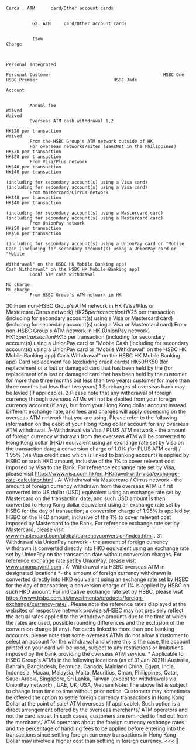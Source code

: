 


                                                                                                                                                                                                                               Cards . ATM      card/Other account cards 


              G2. ATM     card/Other account cards 


              Item                                                                                                                                                                            Charge 


                                                                                                                                                    Personal Integrated 
                                                                                                                       Personal Customer                                           HSBC One                     HSBC Premier                             HSBC Jade 
                                                                                                                                                           Account 


             Annual fee                                                                                                                                Waived                                                                          Waived 
             Overseas ATM cash withdrawal 1,2 
                                                                                                                                               HK$20 per transaction                                                                   Waived 
             From the HSBC Group's ATM network outside of HK 
             For overseas networks/sites (BancNet in the Philippines)                                                                          HK$20 per transaction                                                           HK$20 per transaction 
             From Visa/Plus network                                                                                                            HK$40 per transaction                                                           HK$40 per transaction 
                                                                                                                              (including for secondary account(s) using a Visa card)                          (including for secondary account(s) using a Visa card) 
             From Mastercard/Cirrus network                                                                                                    HK$40 per transaction                                                           HK$40 per transaction 
                                                                                                                          (including for secondary account(s) using a Mastercard card)                     (including for secondary account(s) using a Mastercard card) 
             From UnionPay network                                                                                                             HK$50 per transaction                                                           HK$50 per transaction 
                                                                                                                   (including for secondary account(s) using a UnionPay card or "Mobile Cash (including for secondary account(s) using a UnionPay card or "Mobile 
                                                                                                                                Withdrawal" on the HSBC HK Mobile Banking app)                               Cash Withdrawal" on the HSBC HK Mobile Banking app) 
             Local ATM cash withdrawal 
                                                                                                                                                      No charge                                                                       No charge 
             From HSBC Group's ATM network in HK 
30 
             From non-HSBC Group's ATM network in HK (Visa/Plus or Mastercard/Cirrus network)                                                  HK$25 per transaction                                                           HK$25 per transaction 
                                                                                                                       (including for secondary account(s) using a Visa or Mastercard card)            (including for secondary account(s) using a Visa or Mastercard card) 
             From non-HSBC Group's ATM network in HK (UnionPay network)                                                                        HK$15 per transaction                                                           HK$15 per transaction 
                                                                                                                   (including for secondary account(s) using a UnionPay card or "Mobile Cash          (including for secondary account(s) using a UnionPay card or "Mobile 
                                                                                                                                Withdrawal" on the HSBC HK Mobile Banking app)                               Cash Withdrawal" on the HSBC HK Mobile Banking app) 
             Card replacement fee (excluding credit cards)                                                                                              HK$50                                                                           HK$50 
                                                                                                                      (for replacement of a lost or damaged card that has been held by the            (for replacement of a lost or damaged card that has been held by the 
                                                                                                                          customer for more than three months but less than two years)                    customer for more than three months but less than two years) 
              1 Surcharges of overseas bank may be levied (if applicable). 
             2   Please note that any withdrawal of foreign currency through overseas ATMs will not be debited from your foreign currency account (if any), but from your Hong Kong dollar account instead. Different exchange rate, and fees and charges will apply depending on the overseas 
                 ATM network that you are using. Please refer to the following information on the debit of your Hong Kong dollar account for any overseas ATM withdrawal. 
                 Â·   Withdrawal via Visa / PLUS ATM network - the amount of foreign currency withdrawn from the overseas ATM will be converted to Hong Kong dollar (HKD) equivalent using an exchange rate set by Visa on the transaction date; a conversion charge of 1.0% (for PLUS ATM 
                     card) / 1.95% (via Visa credit card which is linked to banking account) is applied by HSBC on such HKD amount, inclusive of the 1% to cover relevant cost imposed by Visa to the Bank. For reference exchange rate set by Visa, please visit 
                     https://www.visa.com.hk/en_HK/travel-with-visa/exchange-rate-calculator.html . 
                 Â·   Withdrawal via Mastercard / Cirrus network - the amount of foreign currency withdrawn from the overseas ATM is first converted into US dollar (USD) equivalent using an exchange rate set by Mastercard on the transaction date, and such USD amount is then converted to 
                     Hong Kong dollar equivalent using an exchange rate set by HSBC for the day of transaction; a conversion charge of 1.95% is applied by HSBC on the HKD amount, inclusive of the 1% to cover relevant cost imposed by Mastercard to the Bank. For reference exchange rate 
                     set by Mastercard, please visit www.mastercard.com/global/currencyconversion/index.html .                                                                                                                                                                              31 
                     Withdrawal via UnionPay network - the amount of foreign currency withdrawn is converted directly into HKD equivalent using an exchange rate set by UnionPay on the transaction date without conversion charges. For reference exchange rate set by UnionPay, please visit 
                     www.unionpayintl.com . 
                 Â·   Withdrawal via HSBC overseas ATM in designated locations *- the amount of foreign currency withdrawn is converted directly into HKD equivalent using an exchange rate set by HSBC for the day of transaction; a conversion charge of 1% is applied by HSBC on such HKD 
                     amount. For indicative exchange rate set by HSBC, please visit https://www.hsbc.com.hk/investments/products/foreign-exchange/currency-rate/ . 
                 Please note the reference rates displayed at the websites of respective network providers/HSBC may not precisely reflect the actual rates applied to the withdrawn amounts due to the time at which the rates are used, possible rounding differences and the exclusion of the 
                 conversion charge (if any). 
                 For cards linked to more than one banking accounts, please note that some overseas ATMs do not allow a customer to select an account for the withdrawal and where this is the case, the account printed on your card will be used, subject to any restrictions or limitations 
                 imposed by the bank providing the overseas ATM service. 
                 *   Applicable to HSBC Group's ATMs in the following locations (as of 31 Jan 2021): 
                     Australia, Bahrain, Bangladesh, Bermuda, Canada, Mainland China, Egypt, India, Indonesia, Macau, Malaysia, Malta, Mauritius, Oman, Philippines, Qatar, Saudi Arabia, Singapore, Sri Lanka, Taiwan (except for withdrawals via UnionPay network) , UAE, UK, USA, Vietnam 
                     Note: The above list is subject to change from time to time without prior notice. 
                 Customers may sometimes be offered the option to settle foreign currency transactions in Hong Kong Dollar at the point of sale/ ATM overseas (if applicable). Such option is a direct arrangement offered by the overseas merchants/ ATM operators and not the 
                 card issuer. In such cases, customers are reminded to find out from the merchants/ ATM operators about the foreign currency exchange rates and the percentage of handling fees to be applied before entering into the transactions since settling foreign currency 
                 transactions in Hong Kong Dollar may involve a higher cost than settling in foreign currency. 
<<<

